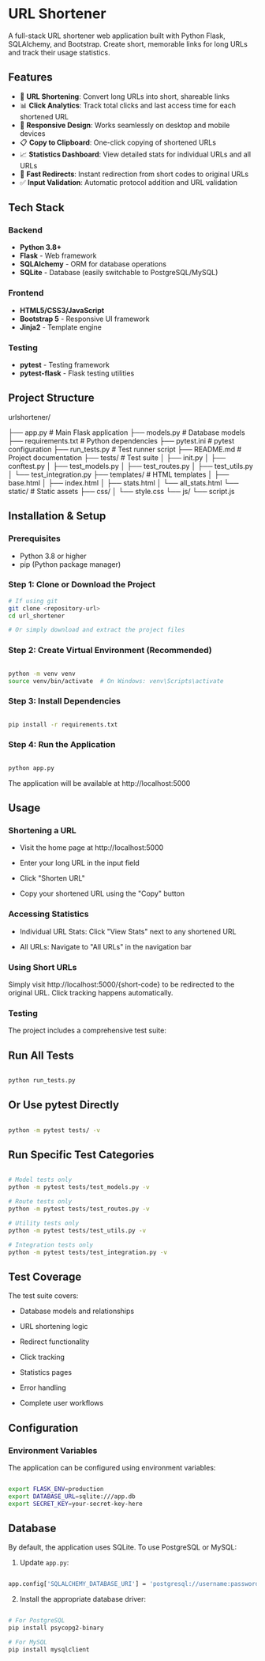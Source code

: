 # URL Shortener

A full-stack URL shortener web application built with Python Flask, SQLAlchemy, and Bootstrap. Create short, memorable links for long URLs and track their usage statistics.

## Features

- 🔗 **URL Shortening**: Convert long URLs into short, shareable links
- 📊 **Click Analytics**: Track total clicks and last access time for each shortened URL
- 📱 **Responsive Design**: Works seamlessly on desktop and mobile devices
- 📋 **Copy to Clipboard**: One-click copying of shortened URLs
- 📈 **Statistics Dashboard**: View detailed stats for individual URLs and all URLs
- 🚀 **Fast Redirects**: Instant redirection from short codes to original URLs
- ✅ **Input Validation**: Automatic protocol addition and URL validation

## Tech Stack

### Backend

- **Python 3.8+**
- **Flask** - Web framework
- **SQLAlchemy** - ORM for database operations
- **SQLite** - Database (easily switchable to PostgreSQL/MySQL)

### Frontend

- **HTML5/CSS3/JavaScript**
- **Bootstrap 5** - Responsive UI framework
- **Jinja2** - Template engine

### Testing

- **pytest** - Testing framework
- **pytest-flask** - Flask testing utilities

## Project Structure

urlshortener/

├── app.py # Main Flask application
├── models.py # Database models
├── requirements.txt # Python dependencies
├── pytest.ini # pytest configuration
├── run_tests.py # Test runner script
├── README.md # Project documentation
├── tests/ # Test suite
│ ├── init.py
│ ├── conftest.py
│ ├── test_models.py
│ ├── test_routes.py
│ ├── test_utils.py
│ └── test_integration.py
├── templates/ # HTML templates
│ ├── base.html
│ ├── index.html
│ ├── stats.html
│ └── all_stats.html
└── static/ # Static assets
├── css/
│ └── style.css
└── js/
└── script.js

## Installation & Setup

### Prerequisites

- Python 3.8 or higher
- pip (Python package manager)

### Step 1: Clone or Download the Project

```bash
# If using git
git clone <repository-url>
cd url_shortener

# Or simply download and extract the project files
```

### Step 2: Create Virtual Environment (Recommended)

```bash

python -m venv venv
source venv/bin/activate  # On Windows: venv\Scripts\activate

```

### Step 3: Install Dependencies

```bash

pip install -r requirements.txt

```

### Step 4: Run the Application

```bash

python app.py

```

The application will be available at http://localhost:5000

## Usage

### Shortening a URL

- Visit the home page at http://localhost:5000

- Enter your long URL in the input field

- Click "Shorten URL"

- Copy your shortened URL using the "Copy" button

### Accessing Statistics

- Individual URL Stats: Click "View Stats" next to any shortened URL

- All URLs: Navigate to "All URLs" in the navigation bar

### Using Short URLs

Simply visit http://localhost:5000/{short-code} to be redirected to the original URL. Click tracking happens automatically.

### Testing

The project includes a comprehensive test suite:

## Run All Tests

```bash

python run_tests.py

```

## Or Use pytest Directly

```bash

python -m pytest tests/ -v

```

## Run Specific Test Categories

```bash

# Model tests only
python -m pytest tests/test_models.py -v

# Route tests only
python -m pytest tests/test_routes.py -v

# Utility tests only
python -m pytest tests/test_utils.py -v

# Integration tests only
python -m pytest tests/test_integration.py -v

```

## Test Coverage

The test suite covers:

- Database models and relationships

- URL shortening logic

- Redirect functionality

- Click tracking

- Statistics pages

- Error handling

- Complete user workflows

## Configuration

### Environment Variables

The application can be configured using environment variables:

```bash

export FLASK_ENV=production
export DATABASE_URL=sqlite:///app.db
export SECRET_KEY=your-secret-key-here

```

## Database

By default, the application uses SQLite. To use PostgreSQL or MySQL:

1. Update `app.py`:

```bash

app.config['SQLALCHEMY_DATABASE_URI'] = 'postgresql://username:password@localhost/dbname'

```

2.  Install the appropriate database driver:

```bash

# For PostgreSQL
pip install psycopg2-binary

# For MySQL
pip install mysqlclient

```
